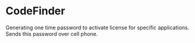 # CodeFinder

Generating one time password to activate license for specific applications. Sends this password over cell phone.
